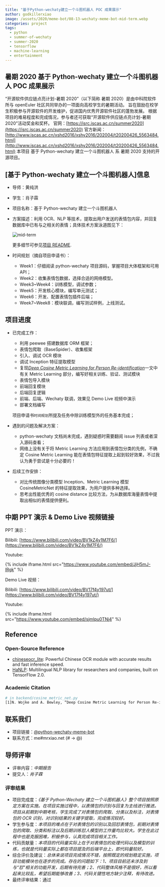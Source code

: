 ```yaml
---
title: "基于Python-wechaty建立一个斗图机器人 POC 成果展示"
author: godkillerxiao
image: /assets/2020/meme-bot/08-13-wechaty-meme-bot-mid-term.webp
categories: project
tags:
  - python
  - summer-of-wechaty
  - summer-2020
  - tensorflow
  - machine-learning
  - entertainment
---
```


<!--more-->

## 暑期 2020 基于 Python-wechaty 建立一个斗图机器人 POC 成果展示

“开源软件供应链点亮计划-暑期 2020”（以下简称 暑期 2020）是由中科院软件所与 openEuler 社区共同举办的一项面向高校学生的暑期活动。
旨在鼓励在校学生积极参与开源软件的开发维护，促进国内优秀开源软件社区的蓬勃发展。
根据项目的难易程度和完成情况，参与者还可获取“开源软件供应链点亮计划-暑期 2020”活动奖金和奖杯。
官网：[https://isrc.iscas.ac.cn/summer2020](https://isrc.iscas.ac.cn/summer2020) 官方新闻：[http://www.iscas.ac.cn/xshd2016/xshy2016/202004/t20200426_5563484.html](http://www.iscas.ac.cn/xshd2016/xshy2016/202004/t20200426_5563484.html)
本项目 基于 Python-wechaty 建立一个斗图机器人 系 暑期 2020 支持的开源项目。

## [基于 Python-wechaty 建立一个斗图机器人]信息

- 导师：黄纯洪

- 学生：肖子霖

- 项目名称：基于 Python-wechaty 建立一个斗图机器人

- 方案描述：利用 OCR、NLP 等技术，提取出用户发送的表情包内容，并回复数据库中已有与之相关的表情；具体技术方案泳道图见下：

  ![mid-term](/assets/2020/meme-bot/08-13-wechaty-meme-bot-mid-term.webp)

  更多细节可参见[项目 README](https://github.com/MrZilinXiao/python-wechaty-meme-bot/blob/master/README.md).

- 时间规划（摘自项目申请书）：

  - Week1：仔细阅读 python-wechaty 项目源码，掌握项目大体框架和可用 API；
  - Week2：收集表情包数据，选择合适的网络模型。
  - Week3~Week4：训练模型，调试参数；
  - Week5：开发核心模块，编写单元测试；
  - Week6：开发、配置表情包插件后端；
  - Week7~Week8：模块联调，编写测试样例，上线测试。

## 项目进度

- 已完成工作：

  - 利用 peewee 搭建数据库 ORM 框架；
  - 表情包爬取（BaseSpider）、收集框架
  - 引入、调试 OCR 模块
  - 调试 Inception 特征提取模型
  - 复现[_Deep Cosine Metric Learning for Person Re-identification_](https://ieeexplore.ieee.org/document/8354191/)一文中有关 Metric Learning 部分，编写好相关训练、验证、测试模块
  - 表情包导入模块
  - 前端回复模块
  - 后端回复逻辑
  - 前端、后端、Wechaty 联调，效果见 Demo Live 视频中演示
  - 部署文档编写

  项目申请书`时间规划`所提及任务中除训练模型外的任务基本完成；

- 遇到的问题及解决方案：

  - python-wechaty 文档尚未完成，遇到疑惑时需要翻阅 issue 列表或者深入源码查看；
  - 网络上没有关于将 Metric Learning 方法应用到表情包分类的先例，不确定 Cosine Metric Learning 能在表情包特征提取上起到较好效果，不过我认为勇于尝试是十分必要的！

- 后续工作安排：

  - 对比传统图像分类模型 Inception、Metric Learning 模型 CosineMetricNet 的特征提取效果，为用户提供多种选择。
  - 思考出性能优秀的 cosine distance 比较方法，为从数据库海量表情中提取出相似的表情提供便利。

## 中期 PPT 演示 & Demo Live 视频链接

PPT 演示：

Bilibili: [https://www.bilibili.com/video/BV1kZ4y1M7F6/](https://www.bilibili.com/video/BV1kZ4y1M7F6/)

Youtube:

{% include iframe.html src="https://www.youtube.com/embed/JjH5mJ-lRgk" %}

Demo Live 视频：

Bilibili: [https://www.bilibili.com/video/BV17f4y197ut/](https://www.bilibili.com/video/BV17f4y197ut/)

Youtube:

{% include iframe.html src="https://www.youtube.com/embed/sjmlpu0TNj4" %}

## Reference

### Open-Source Reference

- [chineseocr_lite](https://github.com/ouyanghuiyu/chineseocr_lite/tree/master): Powerful Chinese OCR module with accurate results and fast inference speed.
- [HaNLP](https://github.com/hankcs/HanLP): Multilingual NLP library for researchers and companies, built on TensorFlow 2.0.

### Academic Citation

```bash
# in backend/cosine_metric_net.py
[1]N. Wojke and A. Bewley, “Deep Cosine Metric Learning for Person Re-identification,” in 2018 IEEE Winter Conference on Applications of Computer Vision (WACV), Lake Tahoe, NV, Mar. 2018, pp. 748–756, doi: 10.1109/WACV.2018.00087.
```

## 联系我们

- 项目链接：[@python-wechaty-meme-bot](https://github.com/MrZilinXiao/python-wechaty-meme-bot/)
- 联系方式：me#mrxiao.net (# -> @)

## 导师评审

- 评审内容：_中期报告_
- 提交人：_肖子霖_

### 评审结果

- 项目完成度：_《基于 Python-Wechaty 建立一个斗图机器人》整个项目按照原定方案在实施。在项目实施过程中，以表情包的识别与回复为主线进行推进。项目从前期到中期考核，学生完成了对表情包的爬取、分类以及标注，对表情包的 OCR 识别，对识别结果的关键字提取，完成情况较好。_
- 学生参与度：_本项目的难点在于对表情包的识别以及回怼表情包，前期对表情包的爬取、分类和标注以及后期训练怼人模型的工作量均比较大。学生在此过程中也是克服困难，积极参与，认真完成项目相关工作。_
- 代码贡献量：_本项目的代码量实际上在于对表情包的处理代码以及模型的训练，也就是代码量实际上都在项目提及的后端平台上，即代码量较好。_
- 综合评价及建议：_总体来说项目完成情况不错，按照既定的规划稳定实施，项目功能模块也在逐步的完成。存在的问题如下：1、项目目前还未涉及到与“怼”相关的功能开发，后期有待完善；2、代码整体风格不是很好，所以看起来比较乱，希望后期能够改善；3、代码关键性地方缺少注释，有待改进。_
- 最终评审结果：通过
